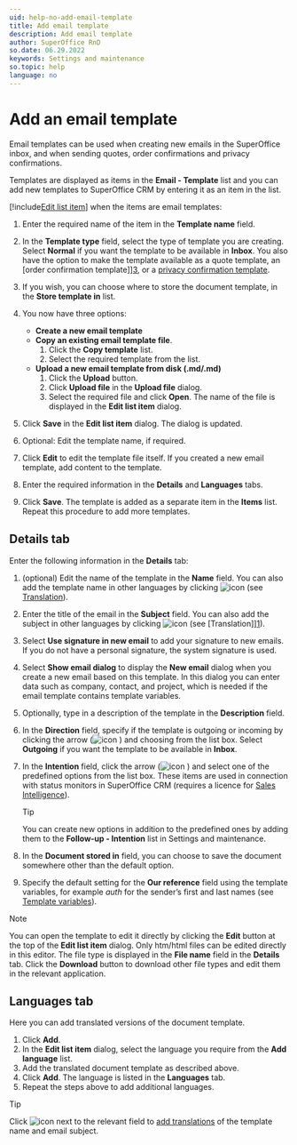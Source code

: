 ```yaml
---
uid: help-no-add-email-template
title: Add email template
description: Add email template
author: SuperOffice RnD
so.date: 06.29.2022
keywords: Settings and maintenance
so.topic: help
language: no
---
```


# Add an email template

Email templates can be used when creating new emails in the SuperOffice inbox, and when sending quotes, order confirmations and privacy confirmations.

Templates are displayed as items in the **Email - Template** list and you can add new templates to SuperOffice CRM by entering it as an item in the list.

[!include[Edit list item](includes/edit-list-item.md)] when the items are email templates:

1. Enter the required name of the item in the **Template name** field.

2. In the **Template type** field, select the type of template you are creating. Select **Normal** if you want the template to be available in **Inbox**. You also have the option to make the template available as a quote template, an [order confirmation template]][3], or a [privacy confirmation template][4].

3. If you wish, you can choose where to store the document template, in the **Store template in** list.

4. You now have three options:

    * **Create a new email template**
    * **Copy an existing email template file**.
        1. Click the **Copy template** list.
        2. Select the required template from the list.
    * **Upload a new email template from disk (.md/.md)**
        1. Click the **Upload** button.
        2. Click **Upload file** in the **Upload file** dialog.
        3. Select the required file and click **Open**. The name of the file is displayed in the **Edit list item** dialog.

5. Click **Save** in the **Edit list item** dialog. The dialog is updated.

6. Optional: Edit the template name, if required.

7. Click **Edit** to edit the template file itself. If you created a new email template, add content to the template.

8. Enter the required information in the **Details** and **Languages** tabs.

9. Click **Save**. The template is added as a separate item in the **Items** list. Repeat this procedure to add more templates.

## Details tab

Enter the following information in the **Details** tab:

1. (optional) Edit the name of the template in the **Name** field. You can also add the template name in other languages by clicking ![icon][img1] (see [Translation][1]).

2. Enter the title of the email in the **Subject** field. You can also add the subject in other languages by clicking ![icon][img1] (see [Translation]][1]).

3. Select **Use signature in new email** to add your signature to new emails. If you do not have a personal signature, the system signature is used.

4. Select **Show email dialog** to display the **New email** dialog when you create a new email based on this template. In this dialog you can enter data such as company, contact, and project, which is needed if the email template contains template variables.

5. Optionally, type in a description of the template in the **Description** field.

6. In the **Direction** field, specify if the template is outgoing or incoming by clicking the arrow (![icon][img2] ) and choosing from the list box. Select **Outgoing** if you want the template to be available in **Inbox**.

7. In the **Intention** field, click the arrow (![icon][img2] ) and select one of the predefined options from the list box. These items are used in connection with status monitors in SuperOffice CRM (requires a licence for [Sales Intelligence][5]).

    > [!TIP]
    > You can create new options in addition to the predefined ones by adding them to the **Follow-up - Intention** list in Settings and maintenance.

8. In the **Document stored in** field, you can choose to save the document somewhere other than the default option.

9. Specify the default setting for the **Our reference** field using the template variables, for example *auth* for the sender’s first and last names (see [Template variables][2]).

> [!NOTE]
> You can open the template to edit it directly by clicking the **Edit** button at the top of the **Edit list item** dialog. Only htm/html files can be edited directly in this editor. The file type is displayed in the **File name** field in the **Details** tab. Click the **Download** button to download other file types and edit them in the relevant application.

## Languages tab

Here you can add translated versions of the document template.

1. Click **Add**.
2. In the **Edit list item** dialog, select the language you require from the **Add language** list.
3. Add the translated document template as described above.
4. Click **Add**. The language is listed in the **Languages** tab.
5. Repeat the steps above to add additional languages.

> [!TIP]
> Click ![icon][img1] next to the relevant field to [add translations][1] of the template name and email subject.

<!-- Referenced links -->
[1]: ../../../globalization-and-localization/learn/translate-fields.md
[2]: ../../../document/learn/template-variables.md
[3]: sale-type.md
[4]: privacy-source-add.md
[5]: ../../../sale/saint/learn/index.md

<!-- Referenced images -->
[img1]: ../../../../../common/icons/az.png
[img2]: ../../../../media/icons/arrow-down.png


